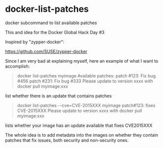 # docker-list-patches
docker subcommand to list available patches

This and idea for the Docker Global Hack Day #3

Inspired by "zypper-docker":

https://github.com/SUSE/zypper-docker

Since I am very bad at explaining myself, here an example of what I want to accomplish:

  > docker list-patches myimage
  > Available patches:
  > patch #123: Fix bug #456
  > patch #231: Fix bug #333
  > Please update to version xxxx with
  > docker pull myimage:xxx
  
  
  list whether there is an update that contains patches
  
  > docker list-patches --cve=CVE-2015XXX myimage
  > patch#123: fixes CVE-2015XXX 
  > Please update to version xxxx with
  > docker pull myimage:xxx
  
  lists whether your image has an update available that fixes CVE2015XXX


The whole idea is to add metadata into the images on whether they contain patches that fix issues, both security and non-security ones.
